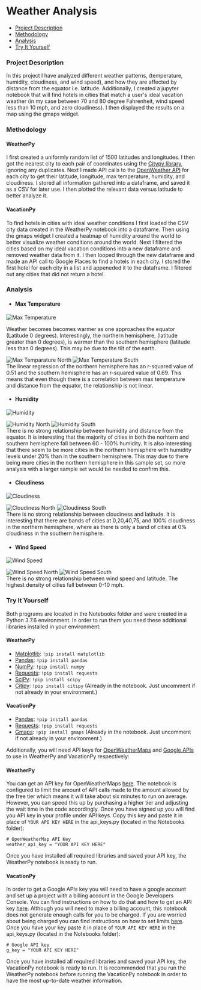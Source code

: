 # Weather Analysis
* [Project Description](#project-description)  
* [Methodology](#methodology) 
* [Analysis](#analysis)  
* [Try It Yourself](#try-it-yourself)

### Project Description
In this project I have analyzed different weather patterns, (temperature, humidity, cloudiness, and wind speed), and how they are affected by distance from the equator i.e. latitude. Additionally, I created a jupyter notebook that will find hotels in cities that match a user's ideal vacation weather (in my case between 70 and 80 degree Fahrenheit, wind speed less than 10 mph, and zero cloudiness). I then displayed the results on a map using the gmaps widget.

### Methodology

#### WeatherPy
I first created a uniformly random list of 1500 latitudes and longitudes. I then got the nearest city to each pair of coordinates using the [Citypy library](https://pypi.org/project/citipy/), ignoring any duplicates. Next I  made API calls to the [OpenWeather API](https://openweathermap.org/api) for each city to get their latitude, longitude, max temperature, humidity, and cloudiness. I stored all information gathered into a dataframe, and saved it as a CSV for later use. I then plotted the relevant data versus latitude to better analyze it.

#### VacationPy
To find hotels in cities with ideal weather conditions I first loaded the CSV city data created in the WeatherPy notebook into a dataframe. Then using the gmaps widget I created a heatmap of humidity around the world to better visualize weather conditions around the world. Next I filtered the cities based on my ideal vacation conditions into a new dataframe and removed weather data from it. I then looped through the new dataframe and made an API call to Google Places to find a hotels in each city. I stored the first hotel for each city in a list and appeneded it to the dataframe. I filtered out any cities that did not return a hotel.

### Analysis
- #### Max Temperature
![Max Temperature](output_data/Max_Temp_vs_Latitude.png)

Weather becomes becomes warmer as one approaches the equator (Latitude 0 degrees). Interestingly, the northern hemisphere, (latitude greater than 0 degrees), is warmer than the southern hemisphere (latitude less than 0 degrees). This may be due to the tilt of the earth. 

![Max Temparature North](output_data/Max_Temp_vs_Latitude_North.png)  ![Max Temperature South](output_data/Max_Temp_vs_Latitude_South.png)  
The linear regression of the northern hemisphere has an r-squared value of  0.51 and the southern hemisphere has an r-squared value of 0.69. This means that even though there is a correlation between max temperature and distance from the equator, the relationship is not linear.

- #### Humidity
![Humidity](output_data/Humidity_vs_Latitude.png)

![Humidity North](output_data/Humidity_vs_Latitude_North.png) ![Humidity South](output_data/Humidity_vs_Latitude_South.png)  
There is no strong relationship between humidity and distance from the equator. It is interesting that the majority of cities in both the norhtern and southern hemisphere fall between 60 - 100% humidity. It is also interesting that there seem to be more cities in the northern hemisphere with humidity levels under 20% than in the southern hemisphere. This may due to there being more cities in the northern hemisphere in this sample set, so more analysis with a larger sample set would be needed to confirm this.


- #### Cloudiness
![Cloudiness](output_data/Cloudiness_vs_Latitude.png)

![Cloudiness North](output_data/Cloudiness_vs_Latitude_North.png) ![Cloudiness South](output_data/Cloudiness_vs_Latitude_South.png)  
There is no strong relationship between cloudiness and latitude. It is interesting that there are bands of cities at 0,20,40,75, and 100% cloudiness in the northern hemisphere, where as there is only a band of cities at 0% cloudiness in the southern hemisphere.


- #### Wind Speed
![Wind Speed](output_data/Wind_Speed_vs_Latitude.png)

![Wind Speed North](output_data/Wind_Speed_vs_Latitude_North.png) ![Wind Speed South](output_data/Wind_Speed_vs_Latitude_South.png)  
There is no strong relationship between wind speed and latitude. The highest density of cities fall between 0-10 mph.  
### Try It Yourself
Both programs are located in the Notebooks folder and were created in a Python 3.7.6 environment. In order to run them you need these additional libraries installed in your environment:
#### WeatherPy
* [Matplotlib](https://matplotlib.org/): `!pip install matplotlib`  
* [Pandas](https://pandas.pydata.org/): `!pip install pandas`
* [NumPy](https://numpy.org/): `!pip install numpy`
* [Requests](https://requests.readthedocs.io/en/master/): `!pip install requests`
* [SciPy](https://www.scipy.org/): `!pip install scipy`
* [Citipy](https://github.com/wingchen/citipy): `!pip install citipy` (Already in the notebook. Just uncomment if not already in your environment.)

#### VacationPy
* [Pandas](https://pandas.pydata.org/): `!pip install pandas`
* [Requests](https://requests.readthedocs.io/en/master/): `!pip install requests`
* [Gmaps](https://github.com/pbugnion/gmaps): `!pip install gmaps` (Already in the notebook. Just uncomment if not already in your environment.)

Additionally, you will need API keys for [OpenWeatherMaps](https://openweathermap.org) and [Google APIs](https://console.developers.google.com/) to use in WeatherPy and VacationPy respectively:
#### WeatherPy
You can get an API key for OpenWeatherMaps [here](https://openweathermap.org/price). The notebook is configured to limit the amount of API calls made to the amount allowed by the free tier which means it will take about six minutes to run on average. However, you can speed this up by purchasing a higher tier and adjusting the wait time in the code accordingly. Once you have signed up you will find you API key in your profile under API keys. Copy this key and paste it in place of `YOUR API KEY HERE` in the api_keys.py (located in the Notebooks folder):  
```
# OpenWeatherMap API Key   
weather_api_key = "YOUR API KEY HERE"
```
Once you have installed all required libraries and saved your API key, the WeatherPy notebook is ready to run.

#### VacationPy
In order to get a Google APIs key you will need to have a google account and set up a project with a billing account in the Google Developers Console. You can find instructions on how to do that and how to get an API key [here](https://developers.google.com/maps/documentation/embed/get-api-key). Although you will need to make a billing account, this notebook does not generate enough calls for you to be charged. If you are worried about being charged you can find instructions on how to set limits [here](https://cloud.google.com/apis/docs/capping-api-usage).  
Once you have your key paste it in place of `YOUR API KEY HERE` in the api_keys.py (located in the Notebooks folder):
```
# Google API key  
g_key = "YOUR API KEY HERE"
```
Once you have installed all required libraries and saved your API key, the VacationPy notebook is ready to run. It is recommended that you run the WeatherPy notebook before running the VacationPy notebook in order to have the most up-to-date weather information.
